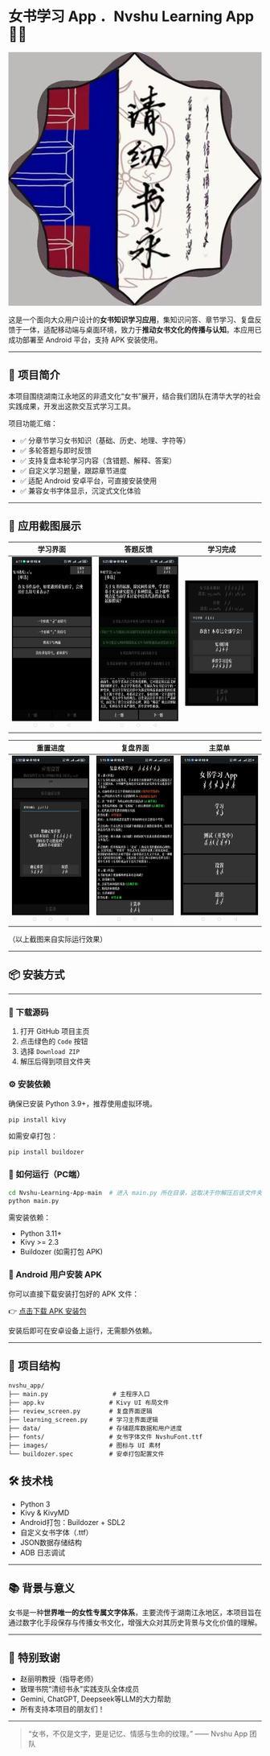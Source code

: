 # 女书学习 App ．Nvshu Learning App 📖🌸

![App Banner](./assets/banner.png)

这是一个面向大众用户设计的**女书知识学习应用**，集知识问答、章节学习、复盘反馈于一体，适配移动端与桌面环境，致力于**推动女书文化的传播与认知**。本应用已成功部署至 Android 平台，支持 APK 安装使用。

---

## 🧠 项目简介

本项目围绕湖南江永地区的非遗文化“女书”展开，结合我们团队在清华大学的社会实践成果，开发出这款交互式学习工具。

项目功能汇缩：

- ✅ 分章节学习女书知识（基础、历史、地理、字符等）
- ✅ 多轮答题与即时反馈
- ✅ 支持复盘本轮学习内容（含错题、解释、答案）
- ✅ 自定义学习题量，跟踪章节进度
- ✅ 适配 Android 安卓平台，可直接安装使用
- ✅ 兼容女书字体显示，沉淀式文化体验

---

## 📱 应用截图展示

| 学习界面 | 答题反馈 | 学习完成 |
| -------- | -------- | -------- |
| ![](./screenshots/1.jpg) | ![](./screenshots/2.jpg) | ![](./screenshots/3.jpg) |

| 重置进度 | 复盘界面 | 主菜单 |
| -------- | -------- | ------ |
| ![](./screenshots/4.jpg) | ![](./screenshots/5.jpg) | ![](./screenshots/6.jpg) |

（以上截图来自实际运行效果）

---

## 📦 安装方式

---

### 📂 下载源码

1. 打开 GitHub 项目主页
2. 点击绿色的 `Code` 按钮
3. 选择 `Download ZIP`
4. 解压后得到项目文件夹

### ⚙️ 安装依赖

确保已安装 Python 3.9+，推荐使用虚拟环境。

```bash
pip install kivy
```

如需安卓打包：

```bash
pip install buildozer
```

### 🚀 如何运行（PC端）

```bash
cd Nvshu-Learning-App-main  # 进入 main.py 所在目录，这取决于你解压后该文件夹的位置，你可以复制文件夹的路径得到（Ctrl+Shift+V）
python main.py
```


需安装依赖：

- Python 3.11+
- Kivy >= 2.3
- Buildozer (如需打包 APK)

### 📲 Android 用户安装 APK

你可以直接下载安装打包好的 APK 文件：

👉 [点击下载 APK 安装包](./dist/nvshu_app-release.apk)

安装后即可在安卓设备上运行，无需额外依赖。

---

## 📁 项目结构

```
nvshu_app/
├── main.py                  # 主程序入口
├── app.kv                  # Kivy UI 布局文件
├── review_screen.py        # 复盘界面逻辑
├── learning_screen.py      # 学习主界面逻辑
├── data/                   # 存储题库数据和用户进度
├── fonts/                  # 女书字体文件 NvshuFont.ttf
├── images/                 # 图标与 UI 素材
└── buildozer.spec          # 安卓打包配置文件
```


## 🛠 技术栈

- Python 3
- Kivy & KivyMD
- Android打包：Buildozer + SDL2
- 自定义女书字体（.ttf）
- JSON数据存储结构
- ADB 日志调试

---

## 📚 背景与意义

女书是一种**世界唯一的女性专属文字体系**，主要流传于湖南江永地区，本项目旨在通过数字化手段保存与传播女书文化，增强大众对其历史背景与文化价值的理解。

---

## 🙏 特别致谢

- 赵丽明教授（指导老师）
- 致理书院“清纫书永”实践支队全体成员
- Gemini, ChatGPT, Deepseek等LLM的大力帮助
- 所有支持本项目的朋友们！

---

> “女书，不仅是文字，更是记忆、情感与生命的纹理。” —— Nvshu App 团队
